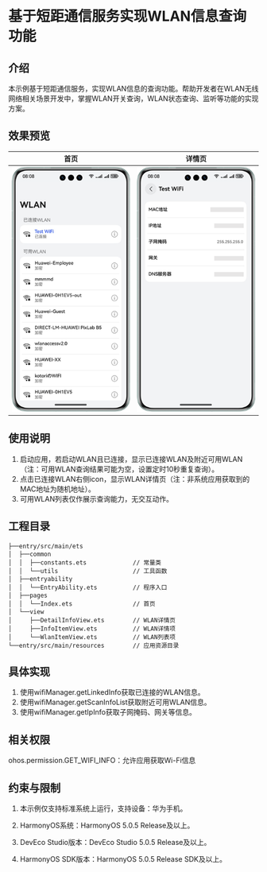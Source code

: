 # 基于短距通信服务实现WLAN信息查询功能

## 介绍

本示例基于短距通信服务，实现WLAN信息的查询功能。帮助开发者在WLAN无线网络相关场景开发中，掌握WLAN开关查询，WLAN状态查询、监听等功能的实现方案。

## 效果预览

|                  首页                  |                  详情页                  |
|:------------------------------------:|:-------------------------------------:|
| ![](./screenshots/device/index.png) | ![](./screenshots/device/detail.png) |

## 使用说明

1. 启动应用，若启动WLAN且已连接，显示已连接WLAN及附近可用WLAN（注：可用WLAN查询结果可能为空，设置定时10秒重复查询）。
2. 点击已连接WLAN右侧icon，显示WLAN详情页（注：非系统应用获取到的MAC地址为随机地址）。
3. 可用WLAN列表仅作展示查询能力，无交互动作。

## 工程目录
```
├──entry/src/main/ets               
│  ├──common
│  │  ├──constants.ets             // 常量类
│  │  └──utils                     // 工具函数               
│  ├──entryability  
│  │  └──EntryAbility.ets          // 程序入口
│  ├──pages                                     
│  │  └──Index.ets                 // 首页
│  └──view
│     ├──DetailInfoView.ets        // WLAN详情页
│     ├──InfoItemView.ets          // WLAN详情项
│     └──WlanItemView.ets          // WLAN列表项
└──entry/src/main/resources        // 应用资源目录
```

## 具体实现

1. 使用wifiManager.getLinkedInfo获取已连接的WLAN信息。
2. 使用wifiManager.getScanInfoList获取附近可用WLAN信息。
3. 使用wifiManager.getIpInfo获取子网掩码、网关等信息。

## 相关权限

ohos.permission.GET_WIFI_INFO：允许应用获取Wi-Fi信息

## 约束与限制

1. 本示例仅支持标准系统上运行，支持设备：华为手机。

2. HarmonyOS系统：HarmonyOS 5.0.5 Release及以上。

3. DevEco Studio版本：DevEco Studio 5.0.5 Release及以上。

4. HarmonyOS SDK版本：HarmonyOS 5.0.5 Release SDK及以上。